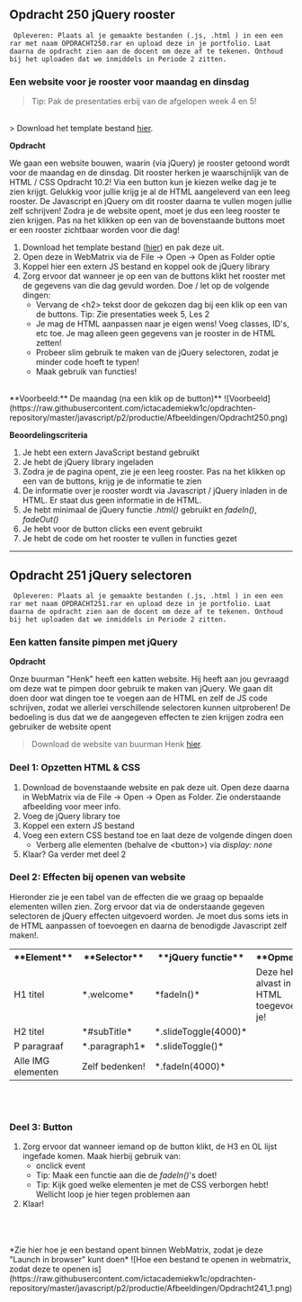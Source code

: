 ## Opdracht 250 jQuery rooster

`` Opleveren: Plaats al je gemaakte bestanden (.js, .html ) in een een rar met naam OPDRACHT250.rar en upload deze in je portfolio. Laat daarna de opdracht zien aan de docent om deze af te tekenen. Onthoud bij het uploaden dat we inmiddels in Periode 2 zitten.``

### Een website voor je rooster voor maandag en dinsdag

> Tip: Pak de presentaties erbij van de afgelopen week 4 en 5!
<br>
> Download het template bestand <a href="https://elo.kw1c.nl/CMS/Studie/811%20ICT-Academie/811%20VakkenInhoud/%5BB.16%20JAV%5D%20Javascript/25187%20%C2%A0%20Applicatie-%20en%20mediaontwikkelaar/Periode%2002/Productie/03.%20Scripts/Opdracht%20250.zip" target="_blank">hier</a>.

**Opdracht**

We gaan een website bouwen, waarin (via jQuery) je rooster getoond wordt voor de maandag en de dinsdag. Dit rooster herken je waarschijnlijk van de HTML / CSS Opdracht 10.2!
Via een button kun je kiezen welke dag je te zien krijgt. Gelukkig voor jullie krijg je al de HTML aangeleverd van een leeg rooster. De Javascript en jQuery om dit rooster daarna te vullen mogen jullie zelf schrijven!
Zodra je de website opent, moet je dus een leeg rooster te zien krijgen. Pas na het klikken op een van de bovenstaande buttons moet er een rooster zichtbaar worden voor die dag!

1. Download het template bestand (<a href="https://elo.kw1c.nl/CMS/Studie/811%20ICT-Academie/811%20VakkenInhoud/%5BB.16%20JAV%5D%20Javascript/25187%20%C2%A0%20Applicatie-%20en%20mediaontwikkelaar/Periode%2002/Productie/03.%20Scripts/Opdracht%20250.zip" target="_blank">hier</a>) en pak deze uit. 
2. Open deze in WebMatrix via de File -> Open -> Open as Folder optie
2. Koppel hier een extern JS bestand en koppel ook de jQuery library
3. Zorg ervoor dat wanneer je op een van de buttons klikt het rooster met de gegevens van die dag gevuld worden. Doe / let op de volgende dingen:
	- Vervang de &lt;h2&gt; tekst door de gekozen dag bij een klik op een van de buttons. Tip: Zie presentaties week 5, Les 2
	- Je mag de HTML aanpassen naar je eigen wens! Voeg classes, ID's, etc toe. Je mag alleen geen gegevens van je rooster in de HTML zetten!
	- Probeer slim gebruik te maken van de jQuery selectoren, zodat je minder code hoeft te typen!
	- Maak gebruik van functies!
	
<br>
**Voorbeeld:** De maandag (na een klik op de button)**
![Voorbeeld](https://raw.githubusercontent.com/ictacademiekw1c/opdrachten-repository/master/javascript/p2/productie/Afbeeldingen/Opdracht250.png)



**Beoordelingscriteria**
1. Je hebt een extern JavaScript bestand gebruikt
2. Je hebt de jQuery library ingeladen
3. Zodra je de pagina opent, zie je een leeg rooster. Pas na het klikken op een van de buttons, krijg je de informatie te zien
3. De informatie over je rooster wordt via Javascript / jQuery inladen in de HTML. Er staat dus geen informatie in de HTML.
4. Je hebt minimaal de jQuery functie *.html()* gebruikt en *fadeIn()*, *fadeOut()*
5. Je hebt voor de button clicks een event gebruikt
6. Je hebt de code om het rooster te vullen in functies gezet


---

## Opdracht 251 jQuery selectoren

`` Opleveren: Plaats al je gemaakte bestanden (.js, .html ) in een een rar met naam OPDRACHT251.rar en upload deze in je portfolio. Laat daarna de opdracht zien aan de docent om deze af te tekenen. Onthoud bij het uploaden dat we inmiddels in Periode 2 zitten.``

### Een katten fansite pimpen met jQuery

**Opdracht**

Onze buurman "Henk" heeft een katten website. Hij heeft aan jou gevraagd om deze wat te pimpen door gebruik te maken van jQuery. 
We gaan dit doen door wat dingen toe te voegen aan de HTML en zelf de JS code schrijven, zodat we allerlei verschillende selectoren kunnen uitproberen! De bedoeling is dus dat we de aangegeven effecten te zien krijgen zodra een gebruiker de website opent

> Download de website van buurman Henk <a href="https://elo.kw1c.nl/CMS/Studie/811%20ICT-Academie/811%20VakkenInhoud/%5BB.16%20JAV%5D%20Javascript/25187%20%C2%A0%20Applicatie-%20en%20mediaontwikkelaar/Periode%2002/Productie/03.%20Scripts/Opdracht241.zip" target="_blank">hier</a>.

### Deel 1: Opzetten HTML & CSS
1. Download de bovenstaande website en pak deze uit. Open deze daarna in WebMatrix via de File -> Open -> Open as Folder. Zie onderstaande afbeelding voor meer info.
2. Voeg de jQuery library toe
3. Koppel een extern JS bestand
4. Voeg een extern CSS bestand toe en laat deze de volgende dingen doen
	- Verberg alle elementen (behalve de &lt;button&gt;) via *display: none*
5. Klaar? Ga verder met deel 2


### Deel 2: Effecten bij openen van website
Hieronder zie je een tabel van de effecten die we graag op bepaalde elementen willen zien. 
Zorg ervoor dat via de onderstaande gegeven selectoren de jQuery effecten uitgevoerd worden. Je moet dus soms iets in de HTML aanpassen of toevoegen en daarna de benodigde Javascript zelf maken!.

<table><tr>
<th>**Element**</th>
<th>**Selector**</th>
<th>**jQuery functie**</th>
<th>**Opmerking**</th>
</tr>
<tr>
<td>H1 titel</td>
<td>*.welcome*</td>
<td>*fadeIn()*</td>
<td>Deze hebben we alvast in de HTML toegevoegd voor je!</td>
</tr>

<tr>
<td>H2 titel</td>
<td>*#subTitle*</td>
<td>*.slideToggle(4000)*</td>
<td></td>
</tr>

<tr>
<td>P paragraaf</td>
<td>*.paragraph1*</td>
<td>*.slideToggle()*</td>
<td></td>
</tr>

<tr>
<td>Alle IMG elementen</td>
<td>Zelf bedenken!</td>
<td>*.fadeIn(4000)*</td>
</tr>

</table>
<br><br>

### Deel 3: Button
1. Zorg ervoor dat wanneer iemand op de button klikt, de H3 en OL lijst ingefade komen. Maak hierbij gebruik van:
	- onclick event
	- Tip: Maak een functie aan die de *fadeIn()*'s doet!
	- Tip: Kijk goed welke elementen je met de CSS verborgen hebt! Wellicht loop je hier tegen problemen aan
2. Klaar!

<br>
<br>
<br>
*Zie hier hoe je een bestand opent binnen WebMatrix, zodat je deze "Launch in browser" kunt doen*
![Hoe een bestand te openen in webmatrix, zodat deze te openen is](https://raw.githubusercontent.com/ictacademiekw1c/opdrachten-repository/master/javascript/p2/productie/Afbeeldingen/Opdracht241_1.png)